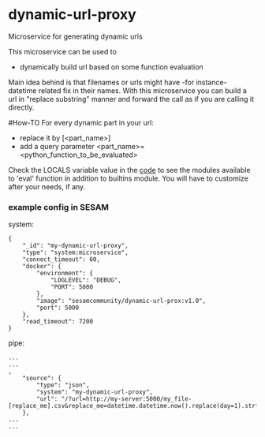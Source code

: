 # dynamic-url-proxy
Microservice for generating dynamic urls

This microservice can be used to
  * dynamically build url based on some function evaluation

Main idea behind is that filenames or urls might have -for instance- datetime related fix in their names. With this microservice you can build a url in "replace substring" manner and forward the call as if you are calling it directly.

#How-TO
For every dynamic part in your url:
  * replace it by [<part_name>]
  * add a query parameter <part_name>=<python_function_to_be_evaluated>

Check the LOCALS variable value in the [code](./service/proxy-service.py#L25) to see the modules available to 'eval' function in addition to builtins module. You will have to customize after your needs, if any.

### example config in SESAM
system:
```
{
    "_id": "my-dynamic-url-proxy",
    "type": "system:microservice",
    "connect_timeout": 60,
    "docker": {
        "environment": {
            "LOGLEVEL": "DEBUG",
            "PORT": 5000
        },
        "image": "sesamcommunity/dynamic-url-prox:v1.0",
        "port": 5000
    },
    "read_timeout": 7200
}

```
pipe:
```
...
...
,
    "source": {
        "type": "json",
        "system": "my-dynamic-url-proxy",
        "url": "/?url=http://my-server:5000/my_file-[replace_me].csv&replace_me=datetime.datetime.now().replace(day=1).strftime('%Y%m%d')"
    },
...
...
```
